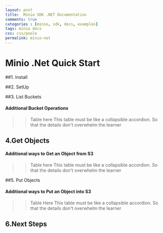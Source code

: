 ```yaml
---
layout: post
title:  Minio SDK .NET Documentation
comments: true
categories : [minio, sdk, docs, examples]
tags: minio docs 
css: css/poole
permalink: minio-net 
---
```

 
# Minio .Net Quick Start

 
##1. Install

 
    					 

##2. SetUp

 
    					 

##3. List Buckets

  

    					 
#### Additional Bucket Operations

  >> Table here
  This table must be like a collapsible accordion. So that the details don't overwhelm the learner

## 4.Get Objects

 

     	   					 
#### Additional ways to Get an Object from S3

  >>Table here
  This table must be like a collapsible accordion. So that the details don't overwhelm the learner

##5. Put Objects

  

#### Additional ways to Put an Object into S3

  >> Table Here
  This table must be like a collapsible accordion. So that the details don't overwhelm the learner

## 6.Next Steps

 